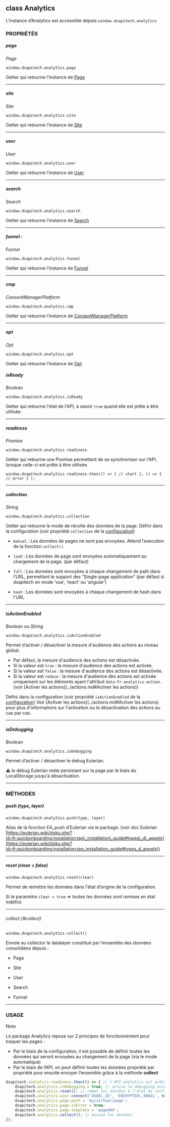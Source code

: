 ## class Analytics

L’instance d’Analytics est accessible depuis `window.dsapitech.analytics`

### PROPRIÉTÉS

##### page

_Page_

`window.dsapitech.analytics.page`

Getter qui retourne l’instance de [Page](page.md)

* * *

##### site

_Site_

`window.dsapitech.analytics.site`

Getter qui retourne l’instance de [Site](site.md)

* * *

##### user

_User_

`window.dsapitech.analytics.user`

Getter qui retourne l’instance de [User](user.md)

* * *


##### search

_Search_

`window.dsapitech.analytics.search`

Getter qui retourne l’instance de [Search](search.md)

* * *

##### funnel :

_Funnel_

`window.dsapitech.analytics.funnel`

Getter qui retourne l’instance de [Funnel](funnel.md)

* * *

##### cmp

_ConsentManagerPlatform_

`window.dsapitech.analytics.cmp`

Getter qui retourne l’instance de [ConsentManagerPlatform](cmp.md)

* * *

##### opt

_Opt_

`window.dsapitech.analytics.opt`

Getter qui retourne l’instance de [Opt](opt.md)

##### isReady

_Boolean_

`window.dsapitech.analytics.isReady`

Getter qui retourne l'état de l'API, à savoir `true` quand elle est prête à être utilisée.

* * *

##### readiness

_Promise_

`window.dsapitech.analytics.readiness`

Getter qui retourne une Promise permettant de se synchroniser sur l'API, lorsque celle-ci est prête à être utilisée.

    window.dsapitech.analytics.readiness.then(() => { // start }, () => { // error } );

* * *

##### collection

_String_

`window.dsapitech.analytics.collection`

Getter qui retourne le mode de récolte des données de la page. Défini dans la configuration (voir propriété `collection` de la [configuration](../installation/configuration.md#collection))

* `manual` : Les données de pages ne sont pas envoyées. Attend l’execution de la fonction `collect()`.

* `load` : Les données de page sont envoyées automatiquement au chargement de la page. (par défaut)

* `full` : Les données sont envoyées à chaque changement de path dans l’URL, permettant le support des “Single-page
  application” (par défaut si dsapitech en mode ‘vue’, ‘react’ ou ‘angular’)

* `hash` : Les données sont envoyées à chaque changement de hash dans l'URL

* * *

##### isActionEnabled

_Boolean_ ou _String_

`window.dsapitech.analytics.isActionEnabled`

Permet d’activer / désactiver la mesure d'audience des actions au niveau global.

* Par défaut, la mesure d'audience des actions est désactivée.
* Si la valeur est `true` : la mesure d'audience des actions est activée.
* Si la valeur est `false` : la mesure d'audience des actions est désactivée.
* Si la valeur est `reduce` : la mesure d'audience des actions est activée uniquement sur les éléments ayant l'attribut `data-fr-analytics-action`. (voir [Activer les actions](../actions.md#Activer les actions))

Défini dans la configuration (voir propriété `isActionEnabled` de la [configuration](../installation/configuration.md))
Voir [Activer les actions](../actions.md#Activer les actions) pour plus d'informations sur l'activation ou la désactivation des actions au cas par cas.

* * *

##### isDebugging

_Boolean_

`window.dsapitech.analytics.isDebugging`

Permet d’activer / désactiver le debug Eulerian.

⚠️ le debug Eulerian reste persistant sur la page par le biais du LocalStorage jusqu'à désactivation.

* * *

### MÉTHODES

##### push (type, layer)

`window.dsapitech.analytics.push(type, layer)`

Alias de la fonction EA\_push d’Eulerian via le package. (voir doc Eulerian [https://eulerian.wiki/doku.php?id=fr:quickonboarding:installation:tag\_installation\_guide#types\_d\_appels](https://eulerian.wiki/doku.php?id=fr:quickonboarding:installation:tag_installation_guide#types_d_appels))

* * *

##### reset (clear = false)

`window.dsapitech.analytics.reset(clear)`

Permet de remettre les données dans l'état d’origine de la configuration.

Si le paramètre `clear = true` => toutes les données sont remises en état indéfini.

* * *

###### collect {#collect}

`window.dsapitech.analytics.collect()`

Envoie au collector le datalayer constitué par l’ensemble des données consolidées depuis :

* Page

* Site

* User

* Search

* Funnel

* * *

### USAGE

> [!NOTE]
> Le package Analytics repose sur 2 principes de fonctionnement pour traquer les pages :
> * Par le biais de la configuration, il est possible de définir toutes les données qui seront envoyées au chargement de la page (via le mode automatique)
> * Par le biais de l’API, on peut définir toutes les données propriété par propriété pour ensuite envoyer l’ensemble grâce à la méthode **collect**

```javascript
dsapitech.analytics.readiness.then(() => { // l'API analytics est prête à l'utilisation
    dsapitech.analytics.isDebugging = true; // active le debugging eulerian
    dsapitech.analytics.reset(); // remet les données à l'état de configuration
    dsapitech.analytics.user.connect('USER\_ID', 'ENCRYPTED\_EMAIL', true);
    dsapitech.analytics.page.path = 'my/virtual/page';
    dsapitech.analytics.page.isError = true;
    dsapitech.analytics.page.template = 'page404';
    dsapitech.analytics.collect(); // envoie les données
});
```
